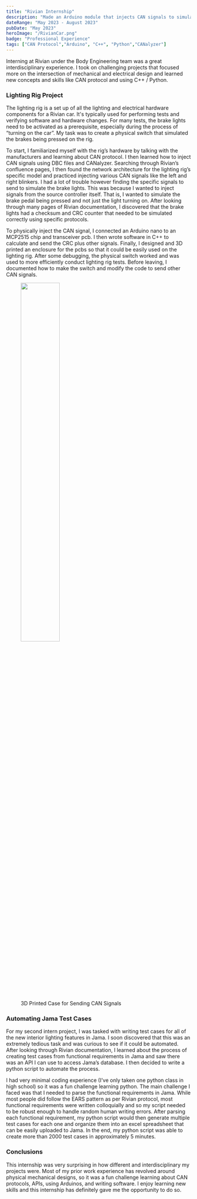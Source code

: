 ```yaml
---
title: "Rivian Internship"
description: "Made an Arduino module that injects CAN signals to simulate brakes being pressed on a lighting rig. Created a python software that automated the creation of test cases in Jama."
dateRange: "May 2023 - August 2023"
pubDate: "May 2023"
heroImage: "/RivianCar.png"
badge: "Professional Experience"
tags: ["CAN Protocol","Arduino", "C++", "Python","CANalyzer"]
---
```


Interning at Rivian under the Body Engineering team was a great interdisciplinary experience. I took on challenging projects that focused more on the intersection of mechanical and electrical design and learned new concepts and skills like CAN protocol and using C++ / Python.

<h3>Lighting Rig Project</h3>

The lighting rig is a set up of all the lighting and electrical hardware components for a Rivian car. It's typically used for performing tests and verifying software and hardware changes. For many tests, the brake lights need to be activated as a prerequisite, especially during the process of “turning on the car”. My task was to create a physical switch that simulated the brakes being pressed on the rig.

To start, I familiarized myself with the rig’s hardware by talking with the manufacturers and learning about CAN protocol. I then learned how to inject CAN signals using DBC files and CANalyzer. Searching through Rivian’s confluence pages, I then found the network architecture for the lighting rig’s specific model and practiced injecting various CAN signals like the left and right blinkers. I had a lot of trouble however finding the specific signals to send to simulate the brake lights. This was because I wanted to inject signals from the source controller itself. That is, I wanted to simulate the brake pedal being pressed and not just the light turning on. After looking through many pages of Rivian documentation, I discovered that the brake lights had a checksum and CRC counter that needed to be simulated correctly using specific protocols.

To physically inject the CAN signal, I connected an Arduino nano to an MCP2515 chip and transceiver pcb. I then wrote software in C++ to calculate and send the CRC plus other signals. Finally, I designed and 3D printed an enclosure for the pcbs so that it could be easily used on the lighting rig. After some debugging, the physical switch worked and was used to more efficiently conduct lighting rig tests. Before leaving, I documented how to make the switch and modify the code to send other CAN signals.

<figure>
    <img src="/BrakeLightSwitch.png" width="50%" />
    <figcaption>3D Printed Case for Sending CAN Signals</figcaption>
</figure>

<h3>Automating Jama Test Cases</h3>

For my second intern project, I was tasked with writing test cases for all of the new interior lighting features in Jama. I soon discovered that this was an extremely tedious task and was curious to see if it could be automated. After looking through Rivian documentation, I learned about the process of creating test cases from functional requirements in Jama and saw there was an API I can use to access Jama’s database. I then decided to write a python script to automate the process.

I had very minimal coding experience (I’ve only taken one python class in high school) so it was a fun challenge learning python. The main challenge I faced was that I needed to parse the functional requirements in Jama. While most people did follow the EARS pattern as per Rivian protocol, most functional requirements were written colloquially and so my script needed to be robust enough to handle random human writing errors. After parsing each functional requirement, my python script would then generate multiple test cases for each one and organize them into an excel spreadsheet that can be easily uploaded to Jama. In the end, my python script was able to create more than 2000 test cases in approximately 5 minutes.

<h3>Conclusions</h3>

This internship was very surprising in how different and interdisciplinary my projects were. Most of my prior work experience has revolved around physical mechanical designs, so it was a fun challenge learning about CAN protocols, APIs, using Arduinos, and writing software. I enjoy learning new skills and this internship has definitely gave me the opportunity to do so.